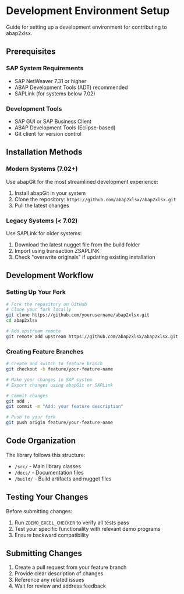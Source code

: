# Development Environment Setup

Guide for setting up a development environment for contributing to abap2xlsx.

## Prerequisites

### SAP System Requirements

- SAP NetWeaver 7.31 or higher
- ABAP Development Tools (ADT) recommended
- SAPLink (for systems below 7.02)

### Development Tools

- SAP GUI or SAP Business Client
- ABAP Development Tools (Eclipse-based)
- Git client for version control

## Installation Methods

### Modern Systems (7.02+)

Use abapGit for the most streamlined development experience:

1. Install abapGit in your system
2. Clone the repository: `https://github.com/abap2xlsx/abap2xlsx.git`
3. Pull the latest changes

### Legacy Systems (< 7.02)

Use SAPLink for older systems:

1. Download the latest nugget file from the build folder
2. Import using transaction ZSAPLINK
3. Check "overwrite originals" if updating existing installation

## Development Workflow

### Setting Up Your Fork

```bash
# Fork the repository on GitHub
# Clone your fork locally
git clone https://github.com/yourusername/abap2xlsx.git
cd abap2xlsx

# Add upstream remote
git remote add upstream https://github.com/abap2xlsx/abap2xlsx.git
```

### Creating Feature Branches

```bash
# Create and switch to feature branch
git checkout -b feature/your-feature-name

# Make your changes in SAP system
# Export changes using abapGit or SAPLink

# Commit changes
git add .
git commit -m "Add: your feature description"

# Push to your fork
git push origin feature/your-feature-name
```

## Code Organization

The library follows this structure:

- `/src/` - Main library classes
- `/docs/` - Documentation files
- `/build/` - Build artifacts and nugget files

## Testing Your Changes

Before submitting changes:

1. Run `ZDEMO_EXCEL_CHECKER` to verify all tests pass
2. Test your specific functionality with relevant demo programs
3. Ensure backward compatibility

## Submitting Changes

1. Create a pull request from your feature branch
2. Provide clear description of changes
3. Reference any related issues
4. Wait for review and address feedback
